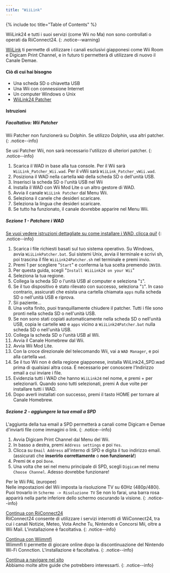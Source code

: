 ```yaml
---
title: "WiiLink"
---
```


{% include toc title="Table of Contents" %}

WiiLink24 e tutti i suoi servizi (come Wii no Ma) non sono controllati o operati da RiiConnect24.
{: .notice--warning}

[WiiLink](https://wiilink24.com/) ti permette di utilizzare i canali esclusivi giapponesi come Wii Room e Digicam Print Channel, e in futuro ti permetterà di utilizzare di nuovo il Canale Demae.

#### Ciò di cui hai bisogno

* Una scheda SD o chiavetta USB
* Una Wii con connessione Internet
* Un computer Windows o Unix
* [WiiLink24 Patcher](https://github.com/WiiLink24/WiiLink24-Patcher/releases)

#### Istruzioni

##### Facoltativo: Wii Patcher
Wii Patcher non funzionerà su Dolphin. Se utilizzo Dolphin, usa altri patcher.
{: .notice--info}

Se usi Patcher Wii, non sarà necessario l'utilizzo di ulteriori patcher.
{: .notice--info}

1. Scarica il WAD in base alla tua console. Per il Wii sarà `WiiLink_Patcher_Wii.wad`. Per il vWii sarà `WiiLink_Patcher_vWii.wad`.
2. Posiziona il WAD nella cartella `WAD` della scheda SD o dell'unità USB.
3. Inserisci la scheda SD o l'unità USB nel Wii
4. Installa il WAD con Wii Mod Lite o un altro gestore di WAD.
5. Avvia il canale `WiiLink Patcher` dal Menu Wii.
6. Seleziona il canele che desideri scaricare.
7. Seleziona la lingua che desideri scaricare.
8. Se tutto ha funzionato, il canale dovrebbe apparire nel Menu Wii.

##### Sezione 1 - Patchare i WAD

[Se vuoi vedere istruzioni dettagliate su come installare i WAD, clicca qui!](wiimodlite)
{: .notice--info}

1. Scarica i file richiesti basati sul tuo sistema operativo. Su Windows, avvia `WiiLinkPatcher.bat`. Sui sistemi Unix, avvia il terminale e scrivi sh, poi trascina il file `WiiLink24Patcher.sh` nel terminale e premi invio.
2. Premi 1 per scegliere "`Start`" e conferma la tua scelta premendo `INVIO`.
3. Per questa guida, scegli "`Install WiiLink24 on your Wii`"
4. Seleziona la tua regione.
5. Collega la scheda SD o l'unità USB al computer e seleziona "`1`".
6. Se il tuo dispositivo è stato rilevato con successo, seleziona "`1`". In caso contrario, assicurati che esista una cartella chiamata `apps` nulla scheda SD o nell'unità USB e riprova.
7. Sii paziente...
8. Una volta finito, puoi tranquillamente chiudere il patcher. Tutti i file sono pronti nella scheda SD o nell'unità USB.
9. Se non sono stati copiati automaticamente nella scheda SD o nell'unità USB, copia le cartelle `WAD` e `apps` vicino a `WiiLink24Patcher.bat` nulla scheda SD o nell'unità USB.
10. Collega la scheda SD o l'unità USB al WIi.
11. Avvia il Canale Homebrew dal Wii.
12. Avvia Wii Mod Lite.
13. Con la croce direzionale del telecomando Wii, vai a `WAD Manager`, e poi alla cartella `wad`.
14. Se il tuo Wii non è della regione giapponese, installa WiiLink24_SPD.wad prima di qualsiasi altra cosa. È necessario per conoscere l'Indirizzo email a cui inviare i file.
15. Evidenzia tutti i WAD che hanno `WiiLink24` nel nome, e premi + per selezionarli. Quando sono tutti selezionati, premi A due volte per installare tutti i WAD.
16. Dopo averli installati con successo, premi il tasto HOME per tornare al Canale Homebrew.

##### Sezione 2 - aggiungere la tua email a SPD

L'aggiunta della tua email a SPD permetterà a canali come Digicam e Demae d'inviarti file come immagini o link.
{: .notice--info}

1. Avvia Digicam Print Channel dal Menu del Wii.
2. In basso a destra, premi `Address settings` e poi `Yes`.
3. Clicca su `Email Address` all'interno di SPD e digita il tuo indirizzo email. (assicurati che **inserirlo correttamente** o **non funzionerà!**)
4. Premi `OK` e poi `Done`.
5. Una volta che sei nel menu principale di SPD, scegli `Digicam` nel menu `Choose Channel`. Adesso dovrebbe funzionare!

Per le Wii PAL (europee)<br> Nelle impostazioni del Wii imposta la risoluzione TV su 60Hz (480p/480i). Puoi trovarlo in `Schermo -> Risoluzione TV` Se non lo farai, una barra rosa apparirà nella parte inferiore dello schermo oscurando la visione.
{: .notice--info}

[Continua con RiiConnect24](riiconnect24)<br> RiiConnect24 consente di utilizzare i servizi interrotti di WiiConnect24, tra cui i canali Notizie, Meteo, Vota Anche Tu, Nintendo e Concorsi Mii, oltre a Wii Mail. L'installazione è facoltativa.
{: .notice--info}

[Continua con Wiimmfi](wiimmfi)<br> Wiimmfi ti permette di giocare online dopo la discontinuazione del Nintendo Wi-Fi Connction. L'installazione è facoltativa.
{: .notice--info}

[Continua a navigare nel sito](site-navigation)<br> Abbiamo molte altre guide che potrebbero interessarti.
{: .notice--info}
